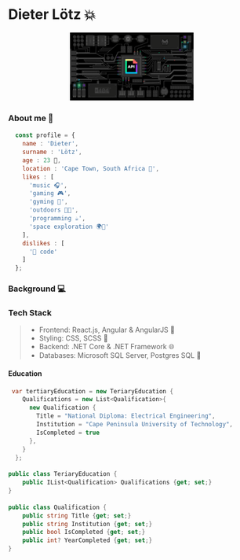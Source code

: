 # Dieter Lötz :boom:

<div align="center">
  <img src="./assets/signals.gif" align="centre" width="50%" height="50%"/>
</div>

### About me :memo:

```js
  const profile = {
    name : 'Dieter',
    surname : 'Lötz',
    age : 23 💫,
    location : 'Cape Town, South Africa 📌',
    likes : [
      'music 🎧',
      'gaming 🎮', 
      'gyming 💪',
      'outdoors 🌳🌊',
      'programming ☕',
      'space exploration 🌍📡'
    ],
    dislikes : [
      '💩 code'
    ]    
  };
```

### Background :computer:

### Tech Stack

> - Frontend: React.js, Angular & AngularJS :rocket:
> - Styling: CSS, SCSS :crystal_ball:
> - Backend: .NET Core & .NET Framework :globe_with_meridians:
> - Databases: Microsoft SQL Server, Postgres SQL :elephant:

#### Education

```cs
 var tertiaryEducation = new TeriaryEducation {
    Qualifications = new List<Qualification>{
      new Qualification {
        Title = "National Diploma: Electrical Engineering",
        Institution = "Cape Peninsula University of Technology",
        IsCompleted = true
      },
    }
  };
  
public class TeriaryEducation {
	public IList<Qualification> Qualifications {get; set;}
}

public class Qualification {
	public string Title {get; set;}
	public string Institution {get; set;}
	public bool IsCompleted {get; set;}
	public int? YearCompleted {get; set;}
}
```
